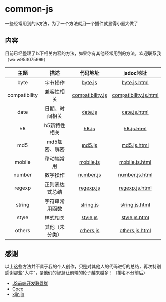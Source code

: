 # common-js

一些经常用到的js方法，为了一个方法就用一个插件就显得小题大做了

## 内容

目前已经整理了以下相关内容的方法，如果你有其他经常用到的方法，欢迎联系我（wx:w953075999）

|      主题      |       描述        |                                            代码地址                                        |                                      jsdoc地址                                     |
|:-------------:|:----------------:|:-----------------------------------------------------------------------------------------:|:---------------------------------------------------------------------------------:|
|     byte      |    字节操作        | [byte.js](http://github.com/merrier/common-js/blob/master/code/byte.js)                   | [byte.js.html](http://merrier.github.io/common-js/byte.js.html)                   |
| compatibility |    兼容性相关      | [compatibility.js](http://github.com/merrier/common-js/blob/master/code/compatibility.js) | [compatibility.js.html](http://merrier.github.io/common-js/compatibility.js.html) |
|     date      |    日期、时间相关   | [date.js](http://github.com/merrier/common-js/blob/master/code/date.js)                   | [date.js.html](http://merrier.github.io/common-js/date.js.html)                   |
|      h5       |    h5新特性相关    | [h5.js](http://github.com/merrier/common-js/blob/master/code/h5.js)                       | [h5.js.html](http://merrier.github.io/common-js/h5.js.html)                       |
|      md5      |    md5加密、解密   | [md5.js](http://github.com/merrier/common-js/blob/master/code/md5.js)                     | [md5.js.html](http://merrier.github.io/common-js/md5.js.html)                     |
|    mobile     |    移动端常用      | [mobile.js](http://github.com/merrier/common-js/blob/master/code/mobile.js)               | [mobile.js.html](http://merrier.github.io/common-js/mobile.js.html)               |
|    number     |    数字操作        | [number.js](http://github.com/merrier/common-js/blob/master/code/number.js)               | [number.js.html](http://merrier.github.io/common-js/number.js.html)               |
|    regexp     |    正则表达式总结   | [regexp.js](http://github.com/merrier/common-js/blob/master/code/regexp.js)               | [regexp.js.html](http://merrier.github.io/common-js/regexp.js.html)               |
|    string     |    字符串常用函数   | [string.js](http://github.com/merrier/common-js/blob/master/code/string.js)               | [string.js.html](http://merrier.github.io/common-js/string.js.html)               |
|    style      |    样式相关        | [style.js](http://github.com/merrier/common-js/blob/master/code/style.js)                 | [style.js.html](http://merrier.github.io/common-js/style.js.html)                 |
|    others     |    其他（未分类）   | [others.js](http://github.com/merrier/common-js/blob/master/code/others.js)               | [others.js.html](http://merrier.github.io/common-js/others.js.html)               |

## 感谢
以上这些方法并不属于我的个人创作，只是对其他人的代码进行的总结，再次特别感谢那些"大牛"，是他们的智慧让前端的轮子越来越多！（排名不分前后）

* [JS前端开发联盟群](https://github.com/jsfront/src/blob/master/js.md)
* [Coco](https://github.com/chokcoco)
* [xjinjin](http://xjinjin.net/)